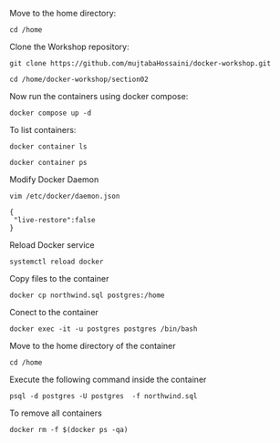 Move to the home directory:
```
cd /home
```
Clone the Workshop repository:
```
git clone https://github.com/mujtabaHossaini/docker-workshop.git
```
```
cd /home/docker-workshop/section02
```
Now run the containers using docker compose:
```
docker compose up -d
```

To list  containers:
```
docker container ls
```
```
docker container ps
```

Modify Docker Daemon

```
vim /etc/docker/daemon.json
```
```
{
 "live-restore":false
}
```

Reload Docker service

```
systemctl reload docker
```
Copy files to the container
```
docker cp northwind.sql postgres:/home
```
Conect to the container
```
docker exec -it -u postgres postgres /bin/bash
```
Move to the home directory of the container
```
cd /home
```
Execute the following command inside the container

```
psql -d postgres -U postgres  -f northwind.sql
```
To remove all containers

```
docker rm -f $(docker ps -qa)
```



